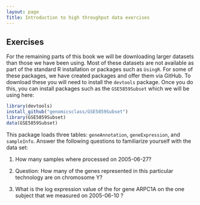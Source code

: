 ```yaml
---
layout: page
Title: Introduction to high throughput data exercises
---
```


## Exercises

For the remaining parts of this book we will be downloading larger datasets than those we have been using. Most of these datasets are not available as part of the standard R installation or packages such as `UsingR`. For some of these packages, we have created packages and offer them via GitHub. To download these you will need to install the `devtools` package. Once you do this, you can install packages such as the `GSE5859Subset` which we will be using here:


```r
library(devtools)
install_github("genomicsclass/GSE5859Subset")
library(GSE5859Subset)
data(GSE5859Subset)
```

This package loads three tables:  `geneAnnotation`, `geneExpression`, and `sampleInfo`. Answer the following questions to familiarize yourself with the data set:


1. How many samples where processed on 2005-06-27?



2. Question: How many of the genes represented in this particular technology are on chromosome Y? 



3.  What is the log expression value of the for gene ARPC1A
on the one subject that we measured on 2005-06-10 ?



